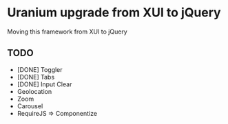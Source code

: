 # Uranium upgrade from XUI to jQuery

Moving this framework from XUI to jQuery

## TODO

* [DONE] Toggler
* [DONE] Tabs
* [DONE] Input Clear
* Geolocation
* Zoom
* Carousel
* RequireJS => Componentize
